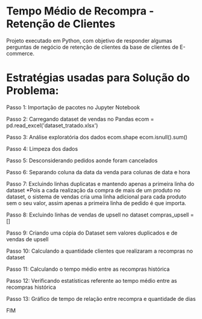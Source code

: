 # Tempo Médio de Recompra - Retenção de Clientes
Projeto executado em Python, com objetivo de responder algumas perguntas de negócio de retenção de clientes da base de clientes de E-commerce.

# Estratégias usadas para Solução do Problema:
Passo 1: Importação de pacotes no Jupyter Notebook



Passo 2: Carregando dataset de vendas no Pandas ecom = pd.read_excel('dataset_tratado.xlsx')

Passo 3: Análise exploratória dos dados ecom.shape ecom.isnull().sum()

Passo 4: Limpeza dos dados 

Passo 5: Desconsiderando pedidos aonde foram cancelados 

Passo 6: Separando coluna da data da venda para colunas de data e hora 

Passo 7: Excluindo linhas duplicatas e mantendo apenas a primeira linha do dataset
*Pois a cada realização da compra de mais de um produto no dataset, o sistema de vendas cria uma linha adicional para cada produto sem o seu valor, assim apenas a primeira linha de pedido é que importa.

Passo 8: Excluindo linhas de vendas de upsell no dataset compras_upsell = []

Passo 9: Criando uma cópia do Dataset sem valores duplicados e de vendas de upsell

Passo 10: Calculando a quantidade clientes que realizaram a recompras no dataset

Passo 11: Calculando o tempo médio entre as recompras histórica 

Passo 12: Verificando estatísticas referente ao tempo médio entre as recompras histórica

Passo 13: Gráfico de tempo de relação entre recompra e quantidade de dias

FIM
